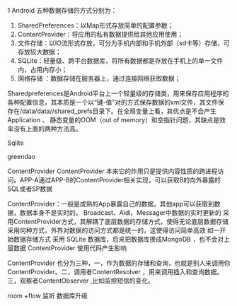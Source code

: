 1 Android 五种数据存储的方式分别为：
1. SharedPreferences：以Map形式存放简单的配置参数；
2. ContentProvider：将应用的私有数据提供给其他应用使用；
3. 文件存储：以IO流形式存放，可分为手机内部和手机外部（sd卡等）存储，可存放较大数据；
4. SQLite：轻量级、跨平台数据库，将所有数据都是存放在手机上的单一文件内，占用内存小；
5. 网络存储 ：数据存储在服务器上，通过连接网络获取数据；


Sharedpreferences是Android平台上一个轻量级的存储类，用来保存应用程序的各种配置信息，其本质是一个以“键-值”对的方式保存数据的xml文件，其文件保存在/data/data//shared_prefs目录下。在全局变量上看，其优点是不会产生Application 、 静态变量的OOM（out of memory）和空指针问题，其缺点是效率没有上面的两种方法高。

Sqlite

greendao

ContentProvider
ContentProvider 本来它的作用只是提供内容性质的跨进程访问。APP-A通过APP-B的ContentProvider相关实现，可以获取B的向外暴露的SQL或者SP数据

ContentProvider：一般是成熟的App暴露自己的数据，其他app可以获取到数据，数据本身不是实时的。
Broadcast、Aidl、Messager中数据的实时更新的
采用ContentProvider方式，其解耦了底层数据的存储方式，使得无论底层数据存储采用何种方式，外界对数据的访问方式都是统一的，这使得访问简单高效
如一开始数据存储方式 采用 SQLite 数据库，后来把数据库换成MongoDB ，也不会对上层数据 ContentProvider 使用代码产生影响

ContentProvider 也分为三种，一，作为数据的存储和查询，也就是别人来调用你ContentProvider。二，调用者ContentResolver ，用来调用插入和查询数据。三，观察者ContentObserver ,比如监控短信的变化。


room
+flow 监听
数据库升级
